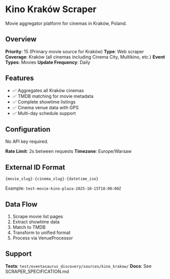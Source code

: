 # Kino Kraków Scraper

Movie aggregator platform for cinemas in Kraków, Poland.

## Overview

**Priority**: 15 (Primary movie source for Kraków)
**Type**: Web scraper
**Coverage**: Kraków (all cinemas including Cinema City, Multikino, etc.)
**Event Types**: Movies
**Update Frequency**: Daily

## Features

- ✅ Aggregates all Kraków cinemas
- ✅ TMDB matching for movie metadata
- ✅ Complete showtime listings
- ✅ Cinema venue data with GPS
- ✅ Multi-day schedule support

## Configuration

No API key required.

**Rate Limit**: 2s between requests
**Timezone**: Europe/Warsaw

## External ID Format

`{movie_slug}-{cinema_slug}-{datetime_iso}`

Example: `test-movie-kino-plaza-2025-10-15T18:00:00Z`

## Data Flow

1. Scrape movie list pages
2. Extract showtime data
3. Match to TMDB
4. Transform to unified format
5. Process via VenueProcessor

## Support

**Tests**: `test/eventasaurus_discovery/sources/kino_krakow/`
**Docs**: See SCRAPER_SPECIFICATION.md

